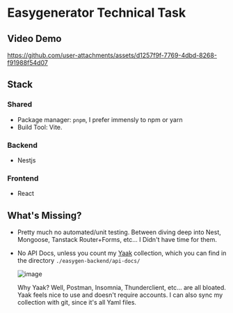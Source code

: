 # Easygenerator Technical Task

## Video Demo

https://github.com/user-attachments/assets/d1257f9f-7769-4dbd-8268-f91988f54d07

## Stack

### Shared

- Package manager: `pnpm`, I prefer immensly to npm or yarn
- Build Tool: Vite.

### Backend

- Nestjs

### Frontend

- React

## What's Missing? 
- Pretty much no automated/unit testing. Between diving deep into Nest, Mongoose, Tanstack Router+Forms, etc... I Didn't have time for them.
- No API Docs, unless you count my [Yaak](https://yaak.app/) collection, which you can find in the directory `./easygen-backend/api-docs/`

  ![image](https://github.com/user-attachments/assets/98ebd722-a60e-493e-8e8e-754f54ee0bf2)

  Why Yaak? Well, Postman, Insomnia, Thunderclient, etc... are all bloated. Yaak feels nice to use and doesn't require accounts.
  I can also sync my collection with git, since it's all Yaml files.

